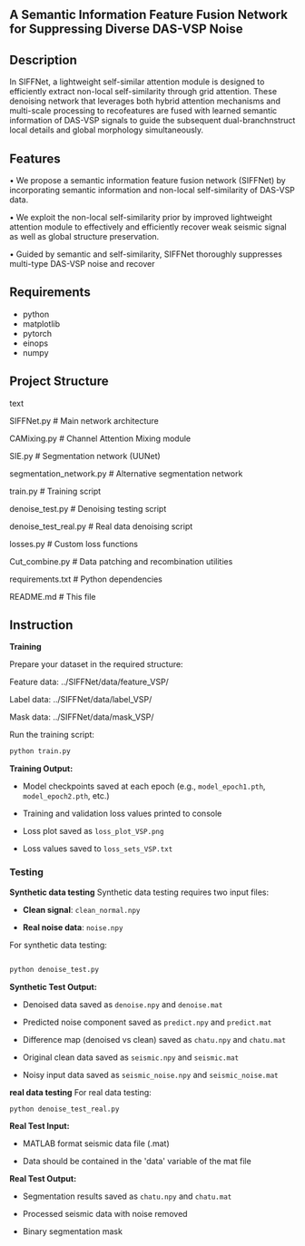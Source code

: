 ## A Semantic Information Feature Fusion Network for Suppressing Diverse DAS-VSP Noise


## Description
In SIFFNet, a lightweight self-similar attention module is designed to efficiently extract non-local self-similarity through grid attention.  These  denoising network that leverages both hybrid attention mechanisms and multi-scale processing to recofeatures are fused with learned semantic information of DAS-VSP signals to guide the subsequent dual-branchnstruct local details and global morphology simultaneously. 



## Features
• We propose a semantic information feature fusion network (SIFFNet)  by incorporating semantic information and non-local self-similarity of DAS-VSP data.

• We exploit the non-local self-similarity prior by improved lightweight attention module to effectively and efficiently recover weak seismic signal as well as global structure preservation.

• Guided by semantic and self-similarity, SIFFNet thoroughly suppresses multi-type DAS-VSP noise and recover


## Requirements

- python
- matplotlib
- pytorch
- einops
- numpy

## Project Structure

text


SIFFNet.py              # Main network architecture  

CAMixing.py             # Channel Attention Mixing module

SIE.py                  # Segmentation network (UUNet)

segmentation_network.py # Alternative segmentation network

train.py                # Training script

denoise_test.py         # Denoising testing script

denoise_test_real.py    # Real data denoising script

losses.py               # Custom loss functions

Cut_combine.py          # Data patching and recombination utilities

requirements.txt        # Python dependencies

README.md               # This file

## Instruction

**Training**

Prepare your dataset in the required structure:

Feature data: ../SIFFNet/data/feature_VSP/

Label data: ../SIFFNet/data/label_VSP/

Mask data: ../SIFFNet/data/mask_VSP/

Run the training script:


```bash
python train.py
```


**Training Output:**

-   Model checkpoints saved at each epoch (e.g., `model_epoch1.pth`, `model_epoch2.pth`, etc.)
    
-   Training and validation loss values printed to console
    
-   Loss plot saved as `loss_plot_VSP.png`
    
-   Loss values saved to `loss_sets_VSP.txt`


### Testing


**Synthetic data testing**
Synthetic data testing requires two input files:

-   **Clean signal**: `clean_normal.npy` 
    
-   **Real noise data**: `noise.npy`
    

For synthetic data testing:
```bash

python denoise_test.py
```

**Synthetic Test Output:**

-   Denoised data saved as `denoise.npy` and `denoise.mat`
    
-   Predicted noise component saved as `predict.npy` and `predict.mat`
    
-   Difference map (denoised vs clean) saved as `chatu.npy` and `chatu.mat`
    
-   Original clean data saved as `seismic.npy` and `seismic.mat`
    
-   Noisy input data saved as `seismic_noise.npy` and `seismic_noise.mat`



**real data testing**
For real data testing:

```bash
python denoise_test_real.py
```
**Real Test Input:**

-   MATLAB format seismic data file (.mat)
    
-   Data should be contained in the 'data' variable of the mat file
    
    

**Real Test Output:**

-   Segmentation results saved as `chatu.npy` and `chatu.mat`
    
-   Processed seismic data with noise removed
    
-   Binary segmentation mask 
